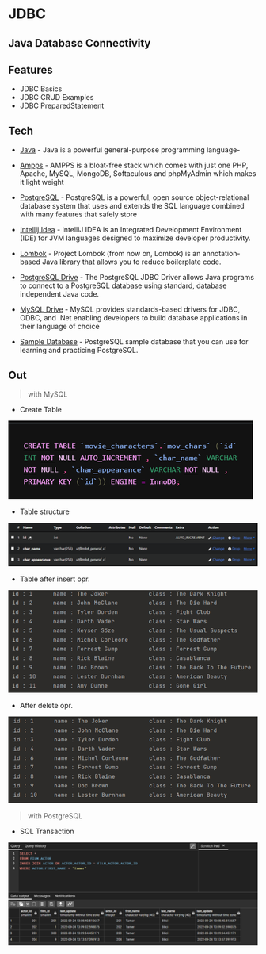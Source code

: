 # JDBC

## Java Database Connectivity

## Features

- JDBC Basics
- JDBC CRUD Examples
- JDBC PreparedStatement

## Tech

- [Java](https://bell-sw.com/pages/downloads/) - Java is a powerful general-purpose programming language-

- [Ampps](https://ampps.com) - AMPPS is a bloat-free stack which comes with just one PHP, Apache, MySQL, MongoDB,
  Softaculous and phpMyAdmin which makes it light weight

- [PostgreSQL](https://www.postgresql.org) - PostgreSQL is a powerful, open source object-relational database system
  that uses and extends the SQL language combined with many features that safely store

- [Intellij Idea](https://www.jetbrains.com/idea/) - IntelliJ IDEA is an Integrated Development Environment (IDE) for
  JVM languages designed to maximize developer productivity.

- [Lombok](https://projectlombok.org/download) - Project Lombok (from now on, Lombok) is an annotation-based Java
  library that allows you to reduce boilerplate code.

- [PostgreSQL Drive](https://jdbc.postgresql.org/download/) - The PostgreSQL JDBC Driver allows Java programs to connect to
  a PostgreSQL database using standard, database independent Java code.

- [MySQL Drive](https://www.mysql.com/products/connector/) - MySQL provides standards-based drivers for JDBC, ODBC, and
  .Net enabling developers to build database applications in their language of choice
  
- [Sample Database](https://www.postgresqltutorial.com/postgresql-getting-started/postgresql-sample-database/) - PostgreSQL sample database that you can use for learning and practicing PostgreSQL.  


## Out

> with MySQL
- Create Table

![](resources/create_table.png)

- Table structure

![](resources/table_structure.png)

- Table after insert opr.

![](resources/show_table.png)

- After delete opr.

![](resources/after_delete.png)


> with PostgreSQL

- SQL Transaction 

![](resources/transaction_out.png)







